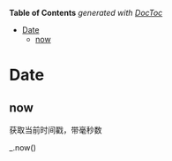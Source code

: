 <!-- START doctoc generated TOC please keep comment here to allow auto update -->
<!-- DON'T EDIT THIS SECTION, INSTEAD RE-RUN doctoc TO UPDATE -->
**Table of Contents**  *generated with [DocToc](https://github.com/thlorenz/doctoc)*

- [Date](#date)
  - [now](#now)

<!-- END doctoc generated TOC please keep comment here to allow auto update -->

# Date

## now

获取当前时间戳，带毫秒数

 _.now()
